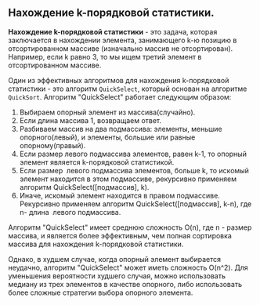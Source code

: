 ## Нахождение k-порядковой статистики.

**Нахождение k-порядковой статистики** - это задача, которая заключается в нахождении элемента, занимающего k-ю позицию в отсортированном массиве (изначально массив не отсортирован). Например, если k равно 3, то мы ищем третий элемент в отсортированном массиве.

Один из эффективных алгоритмов для нахождения k-порядковой статистики - это алгоритм `QuickSelect`, который основан на алгоритме `QuickSort`. Алгоритм "QuickSelect" работает следующим образом:

1) Выбираем опорный элемент из массива(случайно).
2) Если длина массива 1, возвращаем ответ.
3) Разбиваем массив на два подмассива: элементы, меньшие опорного(левый), и элементы, большие или равные опорному(правый).
4) Если размер левого подмассива элементов, равен k-1, то опорный элемент является k-порядковой статистикой.
5) Если размер  левого подмассива элементов, больше k, то искомый элемент находится в этом подмассиве, рекурсивно применяем алгоритм QuickSelect([подмассив], k).
6) Иначе, искомый элемент находится в правом подмассиве. Рекурсивно применяем алгоритм QuickSelect([подмассив], k-n), где n- длина  левого подмассива.

Алгоритм "QuickSelect" имеет среднюю сложность O(n), где n - размер массива, и является более эффективным, чем полная сортировка массива для нахождения k-порядковой статистики.

Однако, в худшем случае, когда опорный элемент выбирается неудачно, алгоритм "QuickSelect" может иметь сложность O(n^2). Для уменьшения вероятности худшего случая, можно использовать медиану из трех элементов в качестве опорного, либо использовать более сложные стратегии выбора опорного элемента.
